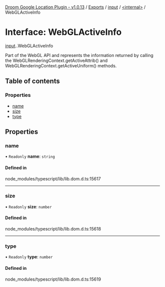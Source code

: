 [Droom Google Location Plugin - v1.0.13](../README.md) / [Exports](../modules.md) / [input](../modules/input.md) / [<internal\>](../modules/input._internal_.md) / WebGLActiveInfo

# Interface: WebGLActiveInfo

[input](../modules/input.md).[<internal>](../modules/input._internal_.md).WebGLActiveInfo

Part of the WebGL API and represents the information returned by calling the WebGLRenderingContext.getActiveAttrib() and WebGLRenderingContext.getActiveUniform() methods.

## Table of contents

### Properties

- [name](input._internal_.WebGLActiveInfo.md#name)
- [size](input._internal_.WebGLActiveInfo.md#size)
- [type](input._internal_.WebGLActiveInfo.md#type)

## Properties

### name

• `Readonly` **name**: `string`

#### Defined in

node_modules/typescript/lib/lib.dom.d.ts:15617

___

### size

• `Readonly` **size**: `number`

#### Defined in

node_modules/typescript/lib/lib.dom.d.ts:15618

___

### type

• `Readonly` **type**: `number`

#### Defined in

node_modules/typescript/lib/lib.dom.d.ts:15619
